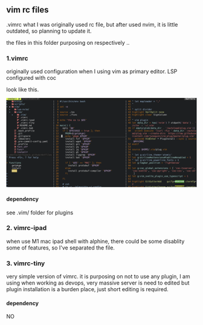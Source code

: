 ## vim rc files

.vimrc what I was originally used rc file, but after used nvim, it is little outdated,
so planning to update it.

the files in this folder purposing on respectively ..

### 1.vimrc

originally used configuration when I using vim as primary editor.
LSP configured with coc

look like this.

![vimrc](./image/vimrc.png)

#### dependency

see .vim/ folder for plugins

### 2. vimrc-ipad

when use M1 mac ipad shell with alphine, there could be some disablity some of features,
so I've separated the file.

### 3. vimrc-tiny

very simple version of vimrc. it is purposing on not to use any plugin,
I am using when working as devops, very massive server is need to edited but plugin installation is a burden place, just short editing is required.

#### dependency

NO
